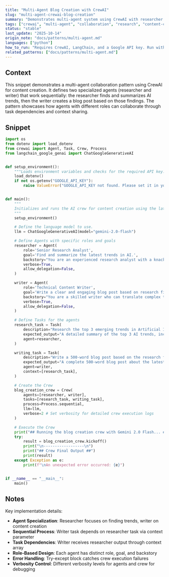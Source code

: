```yaml
---
title: "Multi-Agent Blog Creation with CrewAI"
slug: "multi-agent-crewai-blog-creation"
summary: "Demonstrates multi-agent system using CrewAI with researcher and writer agents collaborating to produce a blog post about AI trends."
tags: ["crewai", "multi-agent", "collaboration", "research", "content-creation"]
status: "stable"
last_update: "2025-10-14"
origin_note: "docs/patterns/multi-agent.md"
languages: ["python"]
how_to_run: "Requires CrewAI, LangChain, and a Google API key. Run with `python your_script_name.py`."
related_patterns: ["docs/patterns/multi-agent.md"]
---
```


## Context

This snippet demonstrates a multi-agent collaboration pattern using CrewAI for content creation. It defines two specialized agents (researcher and writer) that work sequentially: the researcher finds and summarizes AI trends, then the writer creates a blog post based on those findings. The pattern showcases how agents with different roles can collaborate through task dependencies and context sharing.

## Snippet

```python
import os
from dotenv import load_dotenv
from crewai import Agent, Task, Crew, Process
from langchain_google_genai import ChatGoogleGenerativeAI


def setup_environment():
    """Loads environment variables and checks for the required API key."""
    load_dotenv()
    if not os.getenv("GOOGLE_API_KEY"):
        raise ValueError("GOOGLE_API_KEY not found. Please set it in your .env file.")


def main():
    """
    Initializes and runs the AI crew for content creation using the latest Gemini model.
    """
    setup_environment()

    # Define the language model to use.
    llm = ChatGoogleGenerativeAI(model="gemini-2.0-flash")

    # Define Agents with specific roles and goals
    researcher = Agent(
        role='Senior Research Analyst',
        goal='Find and summarize the latest trends in AI.',
        backstory="You are an experienced research analyst with a knack for identifying key trends and synthesizing information.",
        verbose=True,
        allow_delegation=False,
    )

    writer = Agent(
        role='Technical Content Writer',
        goal='Write a clear and engaging blog post based on research findings.',
        backstory="You are a skilled writer who can translate complex technical topics into accessible content.",
        verbose=True,
        allow_delegation=False,
    )

    # Define Tasks for the agents
    research_task = Task(
        description="Research the top 3 emerging trends in Artificial Intelligence in 2024-2025. Focus on practical applications and potential impact.",
        expected_output="A detailed summary of the top 3 AI trends, including key points and sources.",
        agent=researcher,
    )

    writing_task = Task(
        description="Write a 500-word blog post based on the research findings. The post should be engaging and easy for a general audience to understand.",
        expected_output="A complete 500-word blog post about the latest AI trends.",
        agent=writer,
        context=[research_task],
    )

    # Create the Crew
    blog_creation_crew = Crew(
        agents=[researcher, writer],
        tasks=[research_task, writing_task],
        process=Process.sequential,
        llm=llm,
        verbose=2 # Set verbosity for detailed crew execution logs
    )

    # Execute the Crew
    print("## Running the blog creation crew with Gemini 2.0 Flash... ##")
    try:
        result = blog_creation_crew.kickoff()
        print("\n------------------\n")
        print("## Crew Final Output ##")
        print(result)
    except Exception as e:
        print(f"\nAn unexpected error occurred: {e}")


if __name__ == "__main__":
    main()
```

## Notes

Key implementation details:

- **Agent Specialization**: Researcher focuses on finding trends, writer on content creation
- **Sequential Process**: Writer task depends on researcher task via context parameter
- **Task Dependencies**: Writer receives researcher output through context array
- **Role-Based Design**: Each agent has distinct role, goal, and backstory
- **Error Handling**: Try-except block catches crew execution failures
- **Verbosity Control**: Different verbosity levels for agents and crew for debugging
